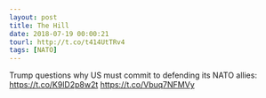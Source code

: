 ```yaml
---
layout: post
title: The Hill
date: 2018-07-19 00:00:21
tourl: http://t.co/t414UtTRv4
tags: [NATO]
---
```

Trump questions why US must commit to defending its NATO allies: https://t.co/K9lD2p8w2t https://t.co/Vbuq7NFMVy